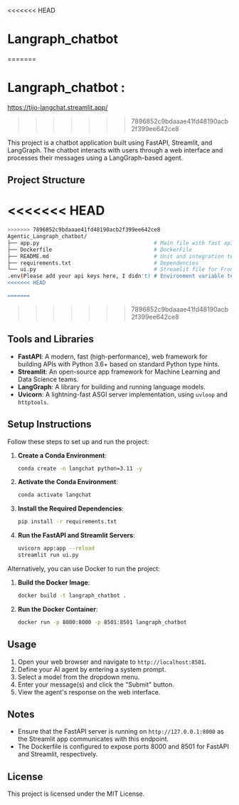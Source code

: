 <<<<<<< HEAD
# Langraph_chatbot
=======
# Langraph_chatbot : 
https://tijo-langchat.streamlit.app/
>>>>>>> 7896852c9bdaaae41fd48190acb2f399ee642ce8

This project is a chatbot application built using FastAPI, Streamlit, and LangGraph. The chatbot interacts with users through a web interface and processes their messages using a LangGraph-based agent.

## Project Structure
<<<<<<< HEAD
=======
```sh
>>>>>>> 7896852c9bdaaae41fd48190acb2f399ee642ce8
Agentic_Langraph_chatbot/
├── app.py                                    # Main file with fast api backend
├── Dockerfile                                # DockerFile
├── README.md                                 # Unit and integration tests
├── requirements.txt                          # Dependencies
└── ui.py                                     # Streamlit file for Frond end 
.env(Please add your api keys here, I didn't) # Environment variable template
<<<<<<< HEAD

=======
```
>>>>>>> 7896852c9bdaaae41fd48190acb2f399ee642ce8

## Tools and Libraries

- **FastAPI**: A modern, fast (high-performance), web framework for building APIs with Python 3.6+ based on standard Python type hints.
- **Streamlit**: An open-source app framework for Machine Learning and Data Science teams.
- **LangGraph**: A library for building and running language models.
- **Uvicorn**: A lightning-fast ASGI server implementation, using `uvloop` and `httptools`.

## Setup Instructions

Follow these steps to set up and run the project:

1. **Create a Conda Environment**:
    ```sh
    conda create -n langchat python=3.11 -y
    ```

2. **Activate the Conda Environment**:
    ```sh
    conda activate langchat
    ```

3. **Install the Required Dependencies**:
    ```sh
    pip install -r requirements.txt
    ```

4. **Run the FastAPI and Streamlit Servers**:
    ```sh
    uvicorn app:app --reload
    streamlit run ui.py
    ```

Alternatively, you can use Docker to run the project:

1. **Build the Docker Image**:
    ```sh
    docker build -t langraph_chatbot .
    ```

2. **Run the Docker Container**:
    ```sh
    docker run -p 8000:8000 -p 8501:8501 langraph_chatbot
    ```

## Usage

1. Open your web browser and navigate to `http://localhost:8501`.
2. Define your AI agent by entering a system prompt.
3. Select a model from the dropdown menu.
4. Enter your message(s) and click the "Submit" button.
5. View the agent's response on the web interface.

## Notes

- Ensure that the FastAPI server is running on `http://127.0.0.1:8000` as the Streamlit app communicates with this endpoint.
- The Dockerfile is configured to expose ports 8000 and 8501 for FastAPI and Streamlit, respectively.

## License

This project is licensed under the MIT License.
